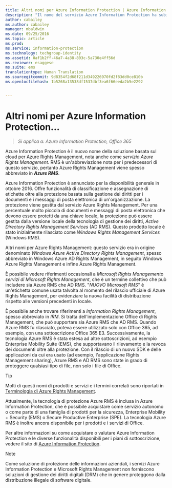 ```yaml
---
title: Altri nomi per Azure Information Protection | Azure Information Protection
description: "Il nome del servizio Azure Information Protection ha subito molte modifiche ed è possibile che si conosca il servizio con il nome precedente."
author: cabailey
ms.author: cabailey
manager: mbaldwin
ms.date: 09/25/2016
ms.topic: article
ms.prod: 
ms.service: information-protection
ms.technology: techgroup-identity
ms.assetid: 0af1b2ff-46a7-4a38-803c-5a730e4ff56d
ms.reviewer: esaggese
ms.suite: ems
translationtype: Human Translation
ms.sourcegitcommit: 9d8354f2d68f211d349226970fd2f83dd0ce810b
ms.openlocfilehash: 1b5268a13538df1537dbf3ea6f66eeda2b5e2292


---
```



# <a name="azure-information-protection---also-known-as-"></a>Altri nomi per Azure Information Protection...

>*Si applica a: Azure Information Protection, Office 365*

Azure Information Protection è il nuovo nome della soluzione basata sul cloud per Azure Rights Management, nota anche come *servizio Azure Rights Management*. RMS è un'abbreviazione nota per i predecessori di questo servizio, pertanto Azure Rights Management viene spesso abbreviato in ***Azure RMS***.

Azure Information Protection è annunciato per la disponibilità generale in ottobre 2016. Offre funzionalità di classificazione e assegnazione di etichette oltre alla protezione basata sulla gestione dei diritti per i documenti e i messaggi di posta elettronica di un'organizzazione. La protezione viene gestita dal servizio Azure Rights Management. Per una percentuale molto piccola di documenti e messaggi di posta elettronica che devono essere protetti da una chiave locale, la protezione può essere gestita dalla versione locale della tecnologia di gestione dei diritti, *Active Directory Rights Management Services* (AD RMS). Questo prodotto locale è stato inizialmente rilasciato come *Windows Rights Management Services* (Windows RMS).

Altri nomi per Azure Rights Management: questo servizio era in origine denominato *Windows Azure Active Directory Rights Management*, spesso abbreviato in Windows Azure AD Rights Management, in seguito Windows Azure Rights Management e infine Azure Rights Management.

È possibile vedere riferimenti occasionali a *Microsoft Rights Management*o *servizi di Microsoft Rights Management*, che è un termine collettivo che può includere sia Azure RMS che AD RMS.  "*NUOVO Microsoft RMS*" è un'etichetta comune usata talvolta al momento del rilascio ufficiale di Azure Rights Management, per evidenziare la nuova facilità di distribuzione rispetto alle versioni precedenti in locale.

È possibile anche trovare riferimenti a *Information Rights Management*, spesso abbreviato in *IRM*. Si tratta dell'implementazione Office di Rights Management, che può supportare sia Azure RMS che AD RMS. Quando Azure RMS fu rilasciato, poteva essere utilizzato solo con Office 365, ad esempio, con una sottoscrizione Office 365 E3. Successivamente, la tecnologia Azure RMS è stata estesa ad altre sottoscrizioni, ad esempio Enterprise Mobility Suite (EMS), che supportavano il rilevamento e la revoca dei documenti oltre alla protezione. Con il rilascio di un nuovo SDK e delle applicazioni da cui era usato (ad esempio, l'applicazione Rights Management sharing), Azure RMS e AD RMS sono state in grado di proteggere qualsiasi tipo di file, non solo i file di Office. 

> [!TIP]
> Molti di questi nomi di prodotti e servizi e i termini correlati sono riportati in [Terminologia di Azure Rights Management](../get-started/terminology.md).

Attualmente, la tecnologia di protezione Azure RMS è inclusa in Azure Information Protection, che è possibile acquistare come servizio autonomo o come parte di una famiglia di prodotti per la sicurezza, Enterprise Mobility + Security (EMS) o Secure Productive Enterprise (SPE). La tecnologia Azure RMS è inoltre ancora disponibile per i prodotti e i servizi di Office.

Per altre informazioni su come acquistare o valutare Azure Information Protection e le diverse funzionalità disponibili per i piani di sottoscrizione, vedere il sito di [Azure Information Protection](https://www.microsoft.com/en-us/cloud-platform/azure-information-protection).

> [!NOTE]
> Come soluzione di protezione delle informazioni aziendali, i servizi Azure Information Protection e Microsoft Rights Management non forniscono soluzioni di gestione dei diritti digitali (DRM) che in genere proteggono dalla distribuzione illegale di software digitale. 




<!--HONumber=Jan17_HO4-->


